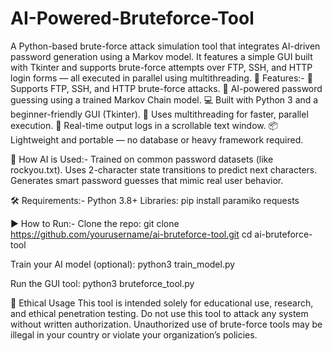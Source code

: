 # AI-Powered-Bruteforce-Tool
A Python-based brute-force attack simulation tool that integrates AI-driven password generation using a Markov model. It features a simple GUI built with Tkinter and supports brute-force attempts over FTP, SSH, and HTTP login forms — all executed in parallel using multithreading.
🚀 Features:-
🎯 Supports FTP, SSH, and HTTP brute-force attacks.
🧠 AI-powered password guessing using a trained Markov Chain model.
💻 Built with Python 3 and a beginner-friendly GUI (Tkinter).
🔁 Uses multithreading for faster, parallel execution.
📜 Real-time output logs in a scrollable text window.
📦 Lightweight and portable — no database or heavy framework required.

🧠 How AI is Used:-
Trained on common password datasets (like rockyou.txt).
Uses 2-character state transitions to predict next characters.
Generates smart password guesses that mimic real user behavior.

🛠️ Requirements:-
Python 3.8+
Libraries:
pip install paramiko requests

▶️ How to Run:-
Clone the repo:
git clone https://github.com/yourusername/ai-bruteforce-tool.git
cd ai-bruteforce-tool

Train your AI model (optional):
python3 train_model.py

Run the GUI tool:
python3 bruteforce_tool.py

📘 Ethical Usage
This tool is intended solely for educational use, research, and ethical penetration testing. Do not use this tool to attack any system without written authorization. Unauthorized use of brute-force tools may be illegal in your country or violate your organization’s policies.



